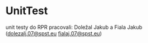 # UnitTest
unit testy do RPR
pracovali: Doležal Jakub a Fiala Jakub (dolezalj.07@spst.eu  fialaj.07@spst.eu)
